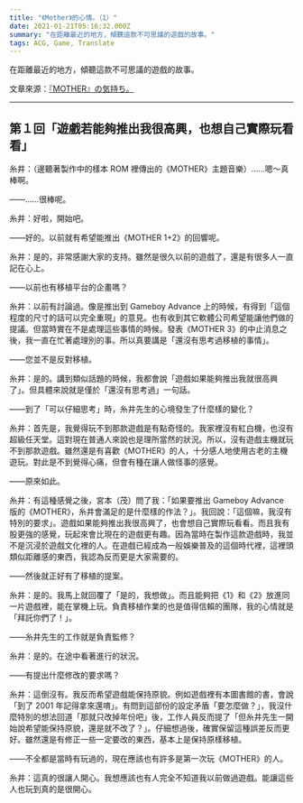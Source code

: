 ```yaml
---
title: "《Mother》的心情。（1）"
date: 2021-01-21T05:16:32.000Z
summary: "在距離最近的地方，傾聽這款不可思議的遊戲的故事。"
tags: ACG, Game, Translate
---
```


在距離最近的地方，傾聽這款不可思議的遊戲的故事。

文章來源：[『MOTHER』の気持ち。](https://www.1101.com/MOTHER/MOTHER_itoi.html)

---

## 第１回「遊戲若能夠推出我很高興，也想自己實際玩看看」

糸井：（邊聽著製作中的樣本 ROM 裡傳出的《MOTHER》主題音樂）……嗯～真棒啊。

——……很棒呢。

糸井：好啦，開始吧。

——好的。以前就有希望能推出《MOTHER 1+2》的回響呢。

糸井：是的，非常感謝大家的支持。雖然是很久以前的遊戲了，還是有很多人一直記在心上。

——以前也有移植平台的企畫嗎？

糸井：以前有討論過。像是推出到 Gameboy Advance 上的時候，有得到「這個程度的尺寸的話可以完全重現」的意見。也有收到其它軟體公司希望能讓他們做的提議。但當時實在不是處理這些事情的時候。發表《MOTHER 3》的中止消息之後，我一直在忙著處理別的事。所以真要講是「還沒有思考過移植的事情」。

——您並不是反對移植。

糸井：是的。講到類似話題的時候，我都會說「遊戲如果能夠推出我就很高興了」。但具體來說就是僅於「還沒有思考過」一句話。

——到了「可以仔細思考」時，糸井先生的心境發生了什麼樣的變化？

糸井：首先是，我覺得玩不到那款遊戲是有點奇怪的。我家裡沒有紅白機，也沒有超級任天堂。這對現在普通人來說也是理所當然的狀況。所以，沒有遊戲主機就玩不到那款遊戲。雖然還是有喜歡《MOTHER》的人，十分感人地使用古老的主機遊玩。對此是不到覺得心痛，但會有種在讓人做怪事的感覺。

——原來如此。

糸井：有這種感覺之後，宮本（茂）問了我：「如果要推出 Gameboy Advance 版的《MOTHER》，糸井會滿足的是什麼樣的作法？」。我回說：「這個嘛，我沒有特別的要求」。遊戲如果能夠推出我很高興了，也會想自己實際玩看看。而且我有股更強的感覺，玩起來會比現在的遊戲更有趣。因為當時在製作這款遊戲時，我並不是沉浸於遊戲文化裡的人。在遊戲已經成為一般娛樂普及的這個時代裡，這裡頭類似距離感的東西，我認為反而更是大家需要的。

——然後就正好有了移植的提案。

糸井：是的。我馬上就回覆了「是的，我想做」。而且能夠把《1》和《2》放進同一片遊戲裡，能在掌機上玩。負責移植作業的也是值得信賴的團隊，我的心情就是「拜託你們了！」。

——糸井先生的工作就是負責監修？

糸井：是的。在途中看著進行的狀況。

——有提出什麼修改的要求嗎？

糸井：這倒沒有。我反而希望遊戲能保持原貌。例如遊戲裡有本圖書館的書，會說「到了 2001 年記得拿來還唷」。有問到這部份的設定矛盾「要怎麼做？」，我沒什麼特別的想法回道「那就只改掉年份吧」後，工作人員反而提了「但糸井先生一開始說希望能保持原貌，還是就不改了？」。仔細想過後，確實保留這種誤差反而更好。雖然還是有修正一些一定要改的東西，基本上是保持原樣移植。

——不全都是當時有玩過的，現在應該也有許多是第一次玩《MOTHER》的人。

糸井：這真的很讓人開心。我想應該也有人完全不知道我以前做過遊戲。能讓這些人也玩到真的是很開心。
